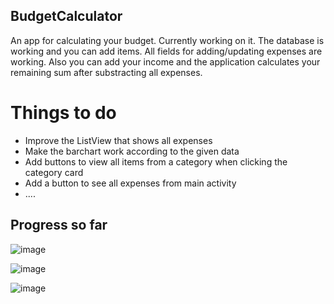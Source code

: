 ## BudgetCalculator
An app for calculating your budget. Currently working on it.
The database is working and you can add items. All fields for adding/updating expenses are working. Also you can add your income and the application calculates your remaining sum after substracting all expenses.

# Things to do
- Improve the ListView that shows all expenses
- Make the barchart work according to the given data
- Add buttons to view all items from a category when clicking the category card
- Add a button to see all expenses from main activity
- ....

## Progress so far

![image](https://drive.google.com/uc?export=view&id=1V6mrPmMKREXvZN5rEpvYdu5eqm5uzLgB)

![image](https://drive.google.com/uc?export=view&id=1gImWZChuuaPMPEMKjIf2oNrHuaxXNdEg)

![image](https://drive.google.com/uc?export=view&id=1nbaut32b8m8aHnnOTSgdteZ04AZIInk-)
